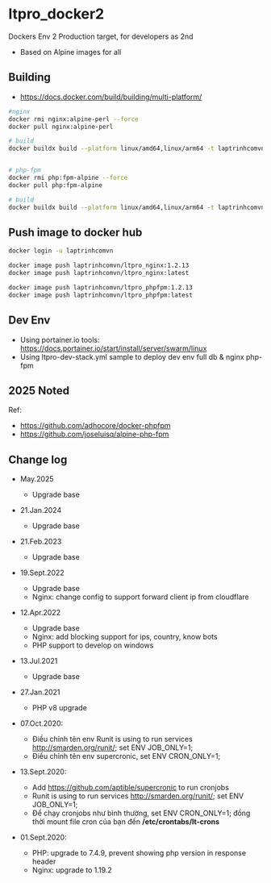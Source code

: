 # ltpro_docker2

Dockers Env 2 Production target, for developers as 2nd

- Based on Alpine images for all

## Building

- https://docs.docker.com/build/building/multi-platform/

```sh
#nginx
docker rmi nginx:alpine-perl --force
docker pull nginx:alpine-perl

# build
docker buildx build --platform linux/amd64,linux/arm64 -t laptrinhcomvn/ltpro_nginx:1.2.13 -t laptrinhcomvn/ltpro_nginx:latest -f Dockerfile_nginx .


# php-fpm
docker rmi php:fpm-alpine --force
docker pull php:fpm-alpine

# build
docker buildx build --platform linux/amd64,linux/arm64 -t laptrinhcomvn/ltpro_phpfpm:1.2.13 -t laptrinhcomvn/ltpro_phpfpm:latest -f Dockerfile_phpfpm .
```

## Push image to docker hub

```bash
docker login -u laptrinhcomvn

docker image push laptrinhcomvn/ltpro_nginx:1.2.13
docker image push laptrinhcomvn/ltpro_nginx:latest

docker image push laptrinhcomvn/ltpro_phpfpm:1.2.13
docker image push laptrinhcomvn/ltpro_phpfpm:latest
```

## Dev Env

- Using portainer.io tools: https://docs.portainer.io/start/install/server/swarm/linux
- Using ltpro-dev-stack.yml sample to deploy dev env full db & nginx php-fpm


## 2025 Noted

Ref:
- https://github.com/adhocore/docker-phpfpm
- https://github.com/joseluisq/alpine-php-fpm 

## Change log
- May.2025
  - Upgrade base

- 21.Jan.2024
  - Upgrade base

- 21.Feb.2023
  - Upgrade base

- 19.Sept.2022
  - Upgrade base
  - Nginx: change config to support forward client ip from cloudflare

- 12.Apr.2022
  - Upgrade base
  - Nginx: add blocking support for ips, country, know bots
  - PHP support to develop on windows

- 13.Jul.2021
  - Upgrade base

- 27.Jan.2021
  - PHP v8 upgrade

- 07.Oct.2020:
  - Điều chỉnh tên env Runit is using to run services <http://smarden.org/runit/>; set ENV JOB_ONLY=1;
  - Điều chỉnh tên env supercronic, set ENV CRON_ONLY=1;

- 13.Sept.2020:
  - Add <https://github.com/aptible/supercronic> to run cronjobs
  - Runit is using to run services <http://smarden.org/runit/>; set ENV JOB_ONLY=1;
  - Để chạy cronjobs như bình thường, set ENV CRON_ONLY=1; đồng thời mount file cron của bạn đến **/etc/crontabs/lt-crons**

- 01.Sept.2020:
  - PHP: upgrade to 7.4.9, prevent showing php version in response header
  - Nginx: upgrade to 1.19.2
